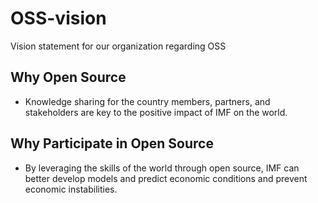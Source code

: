 # OSS-vision
Vision statement for our organization regarding OSS

## Why Open Source
- Knowledge sharing for the country members, partners, and stakeholders are key to the positive impact of IMF on the world.

## Why Participate in Open Source
- By leveraging the skills of the world through open source, IMF can better develop models and predict economic conditions and prevent economic instabilities.
